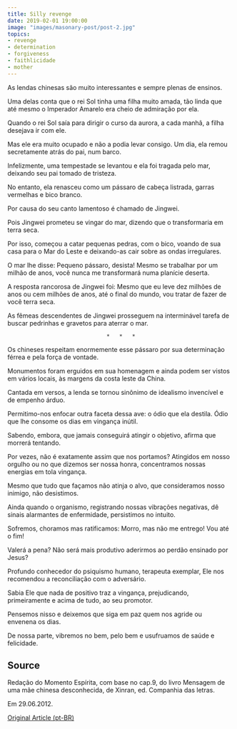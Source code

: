 ```yaml
---
title: Silly revenge
date: 2019-02-01 19:00:00
image: "images/masonary-post/post-2.jpg"
topics: 
- revenge
- determination
- forgiveness
- faithlicidade
- mother
---
```


As lendas chinesas são muito interessantes e sempre plenas de ensinos.

Uma delas conta que o rei Sol tinha uma filha muito amada, tão linda que até
mesmo o Imperador Amarelo era cheio de admiração por ela.

Quando o rei Sol saía para dirigir o curso da aurora, a cada manhã, a filha
desejava ir com ele.

Mas ele era muito ocupado e não a podia levar consigo. Um dia, ela remou
secretamente atrás do pai, num barco.

Infelizmente, uma tempestade se levantou e ela foi tragada pelo mar, deixando
seu pai tomado de tristeza.

No entanto, ela renasceu como um pássaro de cabeça listrada, garras vermelhas e
bico branco.

Por causa do seu canto lamentoso é chamado de Jingwei.

Pois Jingwei prometeu se vingar do mar, dizendo que o transformaria em terra
seca.

Por isso, começou a catar pequenas pedras, com o bico, voando de sua casa para
o Mar do Leste e deixando-as cair sobre as ondas irregulares.

O mar lhe disse: Pequeno pássaro, desista! Mesmo se trabalhar por um milhão de
anos, você nunca me transformará numa planície deserta.

A resposta rancorosa de Jingwei foi: Mesmo que eu leve dez milhões de anos ou
cem milhões de anos, até o final do mundo, vou tratar de fazer de você terra
seca.

As fêmeas descendentes de Jingwei prosseguem na interminável tarefa de buscar
pedrinhas e gravetos para aterrar o mar.

                                   *   *   *

Os chineses respeitam enormemente esse pássaro por sua determinação férrea e
pela força de vontade.

Monumentos foram erguidos em sua homenagem e ainda podem ser vistos em vários
locais, às margens da costa leste da China.

Cantada em versos, a lenda se tornou sinônimo de idealismo invencível e de
empenho árduo.

Permitimo-nos enfocar outra faceta dessa ave: o ódio que ela destila. Ódio que
lhe consome os dias em vingança inútil.

Sabendo, embora, que jamais conseguirá atingir o objetivo, afirma que morrerá
tentando.

Por vezes, não é exatamente assim que nos portamos? Atingidos em nosso orgulho
ou no que dizemos ser nossa honra, concentramos nossas energias em tola
vingança.

Mesmo que tudo que façamos não atinja o alvo, que consideramos nosso inimigo,
não desistimos.

Ainda quando o organismo, registrando nossas vibrações negativas, dê sinais
alarmantes de enfermidade, persistimos no intuito.

Sofremos, choramos mas ratificamos: Morro, mas não me entrego! Vou até o fim!

Valerá a pena? Não será mais produtivo aderirmos ao perdão ensinado por Jesus?

Profundo conhecedor do psiquismo humano, terapeuta exemplar, Ele nos recomendou
a reconciliação com o adversário.

Sabia Ele que nada de positivo traz a vingança, prejudicando, primeiramente e
acima de tudo, ao seu promotor.

Pensemos nisso e deixemos que siga em paz quem nos agride ou envenena os dias.

De nossa parte, vibremos no bem, pelo bem e usufruamos de saúde e felicidade.


## Source
Redação do Momento Espírita, com base no cap.9, do livro Mensagem
de uma mãe chinesa desconhecida, de Xinran, ed. Companhia das letras.

Em 29.06.2012.


[Original Article (pt-BR)](http://momento.com.br/pt/ler_texto.php?id=3482)
